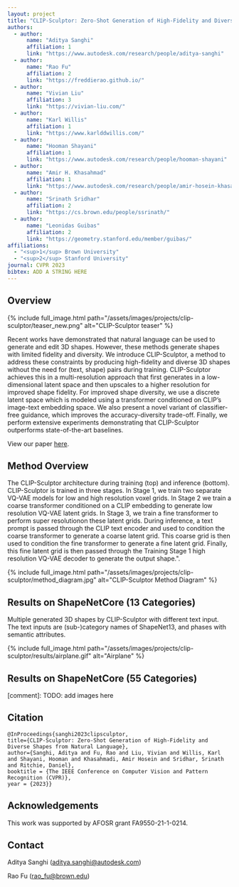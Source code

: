 ```yaml
---
layout: project
title: "CLIP-Sculptor: Zero-Shot Generation of High-Fidelity and Diverse Shapes from Natural Language"
authors:
  - author:
      name: "Aditya Sanghi"
      affiliation: 1
      link: "https://www.autodesk.com/research/people/aditya-sanghi"
  - author:
      name: "Rao Fu"
      affiliation: 2
      link: "https://freddierao.github.io/"
  - author:
      name: "Vivian Liu"
      affiliation: 3
      link: "https://vivian-liu.com/"
  - author:
      name: "Karl Willis"
      affiliation: 1
      link: "https://www.karlddwillis.com/"
  - author:
      name: "Hooman Shayani"
      affiliation: 1
      link: "https://www.autodesk.com/research/people/hooman-shayani"
  - author:
      name: "Amir H. Khasahmad"
      affiliation: 1
      link: "https://www.autodesk.com/research/people/amir-hosein-khasahmadi"
  - author:
      name: "Srinath Sridhar"
      affiliation: 2
      link: "https://cs.brown.edu/people/ssrinath/"
  - author:
      name: "Leonidas Guibas"
      affiliation: 2
      link: "https://geometry.stanford.edu/member/guibas/"
affiliations:
  - "<sup>1</sup> Brown University"
  - "<sup>2</sup> Stanford University"
journal: CVPR 2023
bibtex: ADD A STRING HERE
---
```


## Overview

{% include full_image.html path="/assets/images/projects/clip-sculptor/teaser_new.png" alt="CLIP-Sculptor teaser" %}

Recent works have demonstrated that natural language can be used to generate and edit 3D shapes. However, these methods generate shapes with limited fidelity and diversity. We introduce CLIP-Sculptor, a method to address these constraints by producing high-fidelity and diverse 3D shapes without the need for (text, shape) pairs during training. CLIP-Sculptor achieves this in a multi-resolution approach that first generates in a low-dimensional latent space and then upscales to a higher resolution for improved shape fidelity. For improved shape diversity, we use a discrete latent space which is modeled using a transformer conditioned on CLIP’s image-text embedding space. We also present a novel variant of classifier-free guidance, which improves the accuracy-diversity trade-off. Finally, we perform extensive experiments demonstrating that CLIP-Sculptor outperforms state-of-the-art baselines.

View our paper [here](https://arxiv.org/pdf/2211.01427.pdf).

## Method Overview

The CLIP-Sculptor architecture during training (top) and inference (bottom). CLIP-Sculptor is trained in three stages. In Stage 1, we train two separate VQ-VAE models for low and high resolution voxel grids. In Stage 2 we train a coarse transformer conditioned on a CLIP embedding to generate low resolution VQ-VAE latent grids. In Stage 3, we train a fine transformer to perform super resolutionon these latent grids. During inference, a text prompt is passed through the CLIP text encoder and used to condition the coarse transformer to generate a coarse latent grid. This coarse grid is then used to condition the fine transformer to generate a fine latent grid. Finally, this fine latent grid is then passed through the Training Stage 1 high resolution VQ-VAE decoder to generate the output shape.".

{% include full_image.html path="/assets/images/projects/clip-sculptor/method_diagram.jpg" alt="CLIP-Sculptor Method Diagram" %}

## Results on ShapeNetCore (13 Categories)

Multiple generated 3D shapes by CLIP-Sculptor with different text input. The text inputs are (sub-)category names of ShapeNet13, and phases with semantic attributes.

{% include full_image.html path="/assets/images/projects/clip-sculptor/results/airplane.gif" alt="Airplane" %}

## Results on ShapeNetCore (55 Categories)

[comment]: TODO: add images here

## Citation

    @InProceedings{sanghi2023clipsculptor,
    title={CLIP-Sculptor: Zero-Shot Generation of High-Fidelity and Diverse Shapes from Natural Language},
    author={Sanghi, Aditya and Fu, Rao and Liu, Vivian and Willis, Karl and Shayani, Hooman and Khasahmadi, Amir Hosein and Sridhar, Srinath and Ritchie, Daniel},
    booktitle = {The IEEE Conference on Computer Vision and Pattern Recognition (CVPR)},
    year = {2023}}

## Acknowledgements

This work was supported by AFOSR grant FA9550-21-1-0214.

## Contact

Aditya Sanghi ([aditya.sanghi@autodesk.com](aditya.sanghi@autodesk.com))

Rao Fu ([rao_fu@brown.edu](rao_fu@brown.edu))
